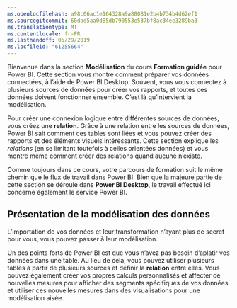 ```yaml
---
ms.openlocfilehash: a98c06ac1e164328a9a88081e2b4b734b4d62ef1
ms.sourcegitcommit: 60dad5aa0d85db790553e537bf8ac34ee3289ba3
ms.translationtype: MT
ms.contentlocale: fr-FR
ms.lasthandoff: 05/29/2019
ms.locfileid: "61255664"
---
```

Bienvenue dans la section **Modélisation** du cours **Formation guidée** pour Power BI. Cette section vous montre comment préparer vos données connectées, à l’aide de Power BI Desktop. Souvent, vous vous connectez à plusieurs sources de données pour créer vos rapports, et toutes ces données doivent fonctionner ensemble. C’est là qu’intervient la modélisation.

Pour créer une connexion logique entre différentes sources de données, vous créez une **relation**. Grâce à une relation entre les sources de données, Power BI sait comment ces tables sont liées et vous pouvez créer des rapports et des éléments visuels intéressants. Cette section explique les *relations* (en se limitant toutefois à celles orientées données) et vous montre même comment créer des relations quand aucune n’existe.

Comme toujours dans ce cours, votre parcours de formation suit le même chemin que le flux de travail dans Power BI. Bien que la majeure partie de cette section se déroule dans **Power BI Desktop**, le travail effectué ici concerne également le service Power BI.

## <a name="introduction-to-modeling-your-data"></a>Présentation de la modélisation des données
L’importation de vos données et leur transformation n’ayant plus de secret pour vous, vous pouvez passer à leur modélisation.

Un des points forts de Power BI est que vous n’avez pas besoin d’aplatir vos données dans une table. Au lieu de cela, vous pouvez utiliser plusieurs tables à partir de plusieurs sources et définir la **relation** entre elles. Vous pouvez également créer vos propres calculs personnalisés et affecter de nouvelles mesures pour afficher des segments spécifiques de vos données et utiliser ces nouvelles mesures dans des visualisations pour une modélisation aisée.

